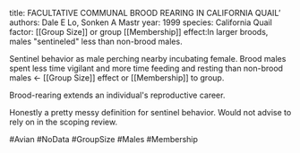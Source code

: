 
title: FACULTATIVE COMMUNAL BROOD REARING IN CALIFORNIA QUAIL’
authors: Dale E Lo, Sonken A Mastr
year: 1999
species: California Quail
factor: [[Group Size]] or group [[Membership]]
effect:In larger broods, males "sentineled" less than non-brood males.

Sentinel behavior as male perching nearby incubating female.
Brood males spent less time vigilant and more time feeding and resting than non-brood males <- [[Group Size]] effect or [[Membership]] to group.

Brood-rearing extends an individual's reproductive career.

Honestly a pretty messy definition for sentinel behavior. Would not advise to rely on in the scoping review.

#Avian #NoData #GroupSize #Males #Membership 